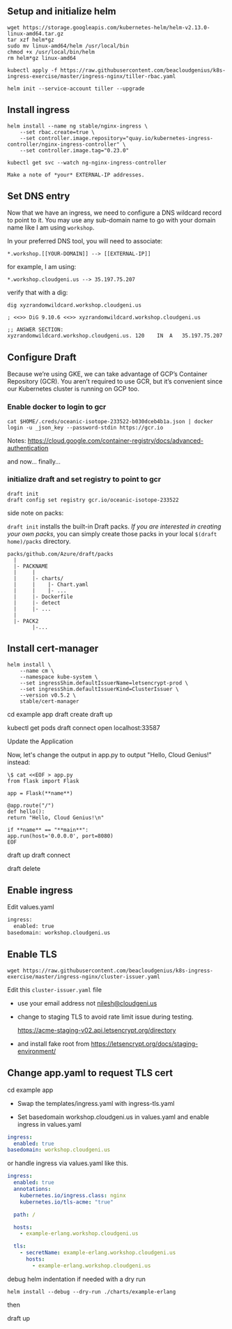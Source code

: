 ## Setup and initialize helm

    wget https://storage.googleapis.com/kubernetes-helm/helm-v2.13.0-linux-amd64.tar.gz
    tar xzf helm*gz
    sudo mv linux-amd64/helm /usr/local/bin
    chmod +x /usr/local/bin/helm
    rm helm*gz linux-amd64

    kubectl apply -f https://raw.githubusercontent.com/beacloudgenius/k8s-ingress-exercise/master/ingress-nginx/tiller-rbac.yaml

    helm init --service-account tiller --upgrade

## Install ingress

    helm install --name ng stable/nginx-ingress \
        --set rbac.create=true \
        --set controller.image.repository="quay.io/kubernetes-ingress-controller/nginx-ingress-controller" \
        --set controller.image.tag="0.23.0"

    kubectl get svc --watch ng-nginx-ingress-controller

    Make a note of *your* EXTERNAL-IP addresses.

## Set DNS entry

Now that we have an ingress, we need to configure a DNS wildcard record to point to it. You may use any sub-domain name to go with your domain name like I am using `workshop`.

In your preferred DNS tool, you will need to associate:

    *.workshop.[[YOUR-DOMAIN]] --> [[EXTERNAL-IP]]

for example, I am using:

    *.workshop.cloudgeni.us --> 35.197.75.207

verify that with a dig:

    dig xyzrandomwildcard.workshop.cloudgeni.us

    ; <<>> DiG 9.10.6 <<>> xyzrandomwildcard.workshop.cloudgeni.us

    ;; ANSWER SECTION:
    xyzrandomwildcard.workshop.cloudgeni.us. 120	IN	A	35.197.75.207

## Configure Draft

Because we’re using GKE, we can take advantage of GCP’s Container Repository (GCR). You aren’t required to use GCR, but it’s convenient since our Kubernetes cluster is running on GCP too.

### Enable docker to login to gcr

    cat $HOME/.creds/oceanic-isotope-233522-b030dceb4b1a.json | docker login -u _json_key --password-stdin https://gcr.io

Notes: https://cloud.google.com/container-registry/docs/advanced-authentication

and now… finally…

### initialize draft and set registry to point to gcr

    draft init
    draft config set registry gcr.io/oceanic-isotope-233522

side note on packs:

`draft init` installs the built-in Draft packs. _If you are interested in creating your own packs_, you can simply create those packs in your local `$(draft home)/packs` directory.

```
packs/github.com/Azure/draft/packs
  |
  |- PACKNAME
  |     |
  |     |- charts/
  |     |    |- Chart.yaml
  |     |    |- ...
  |     |- Dockerfile
  |     |- detect
  |     |- ...
  |
  |- PACK2
        |-...
```

## Install cert-manager

    helm install \
        --name cm \
        --namespace kube-system \
        --set ingressShim.defaultIssuerName=letsencrypt-prod \
        --set ingressShim.defaultIssuerKind=ClusterIssuer \
        --version v0.5.2 \
        stable/cert-manager

cd example app
draft create
draft up

kubectl get pods
draft connect
open localhost:33587

Update the Application

Now, let's change the output in app.py to output "Hello, Cloud Genius!" instead:

    \$ cat <<EOF > app.py
    from flask import Flask

    app = Flask(**name**)

    @app.route("/")
    def hello():
    return "Hello, Cloud Genius!\n"

    if **name** == "**main**":
    app.run(host='0.0.0.0', port=8080)
    EOF

draft up
draft connect

draft delete

## Enable ingress

Edit values.yaml

```bash
ingress:
  enabled: true
basedomain: workshop.cloudgeni.us
```

## Enable TLS

    wget https://raw.githubusercontent.com/beacloudgenius/k8s-ingress-exercise/master/ingress-nginx/cluster-issuer.yaml

Edit this `cluster-issuer.yaml` file

- use your email address not nilesh@cloudgeni.us

- change to staging TLS to avoid rate limit issue during testing.

  https://acme-staging-v02.api.letsencrypt.org/directory

- and install fake root from https://letsencrypt.org/docs/staging-environment/

## Change app.yaml to request TLS cert

cd example app

- Swap the templates/ingress.yaml with ingress-tls.yaml

- Set basedomain workshop.cloudgeni.us in values.yaml and enable ingress in values.yaml

```yaml
ingress:
  enabled: true
basedomain: workshop.cloudgeni.us
```

or handle ingress via values.yaml like this.

```yaml
ingress:
  enabled: true
  annotations:
    kubernetes.io/ingress.class: nginx
    kubernetes.io/tls-acme: "true"

  path: /

  hosts:
    - example-erlang.workshop.cloudgeni.us

  tls:
    - secretName: example-erlang.workshop.cloudgeni.us
      hosts:
        - example-erlang.workshop.cloudgeni.us
```

debug helm indentation if needed with a dry run

    helm install --debug --dry-run ./charts/example-erlang

then

draft up
